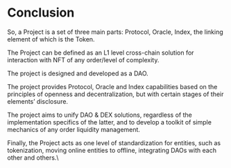 # Conclusion

So, a Project is a set of three main parts: Protocol, Oracle, Index, the linking element of which is the Token.

The Project can be defined as an L1 level cross-chain solution for interaction with NFT of any order/level of complexity.

The project is designed and developed as a DAO.

The project provides Protocol, Oracle and Index capabilities based on the principles of openness and decentralization, but with certain stages of their elements’ disclosure.

The project aims to unify DAO & DEX solutions, regardless of the implementation specifics of the latter, and to develop a toolkit of simple mechanics of any order liquidity management.

Finally, the Project acts as one level of standardization for entities, such as tokenization, moving online entities to offline, integrating DAOs with each other and others.\
